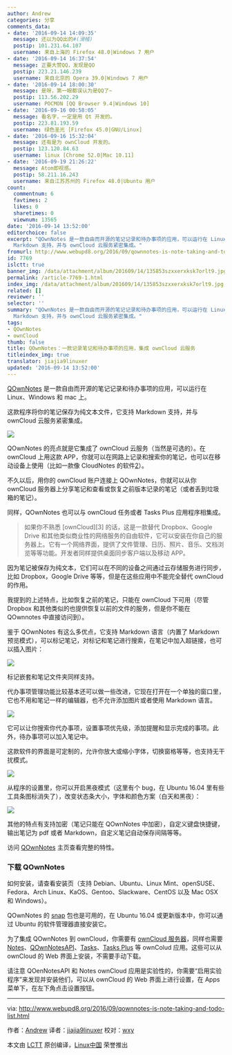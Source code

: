 ```yaml
---
author: Andrew
categories: 分享
comments_data:
- date: '2016-09-14 14:09:35'
  message: 还以为QQ出的#(滑稽)
  postip: 101.231.64.107
  username: 来自上海的 Firefox 48.0|Windows 7 用户
- date: '2016-09-14 16:37:54'
  message: 正要大赞QQ，发现是QO
  postip: 223.21.146.239
  username: 来自北京的 Opera 39.0|Windows 7 用户
- date: '2016-09-14 18:00:30'
  message: 是呀，第一眼都误认为是QQ了~
  postip: 113.56.202.29
  username: POCMON [QQ Browser 9.4|Windows 10]
- date: '2016-09-16 00:58:05'
  message: 看名字，一定是用 Qt 开发的。
  postip: 223.81.193.59
  username: 绿色圣光 [Firefox 45.0|GNU/Linux]
- date: '2016-09-16 15:32:04'
  message: 还有是为 ownCloud 开发的。
  postip: 123.120.84.63
  username: linux [Chrome 52.0|Mac 10.11]
- date: '2016-09-19 21:26:22'
  message: Atom即视感。
  postip: 58.211.16.243
  username: 来自江苏苏州的 Firefox 48.0|Ubuntu 用户
count:
  commentnum: 6
  favtimes: 2
  likes: 0
  sharetimes: 0
  viewnum: 13565
date: '2016-09-14 13:52:00'
editorchoice: false
excerpt: "QOwnNotes 是一款自由而开源的笔记记录和待办事项的应用，可以运行在 Linux、Windows 和 mac 上。\r\n这款程序将你的笔记保存为纯文本文件，它支持
  Markdown 支持，并与 ownCloud 云服务紧密集成。"
fromurl: http://www.webupd8.org/2016/09/qownnotes-is-note-taking-and-todo-list.html
id: 7769
islctt: true
banner_img: /data/attachment/album/201609/14/135853szxxerxksk7orlt9.jpg
permalink: /article-7769-1.html
index_img: /data/attachment/album/201609/14/135853szxxerxksk7orlt9.jpg.thumb.jpg
related: []
reviewer: ''
selector: ''
summary: "QOwnNotes 是一款自由而开源的笔记记录和待办事项的应用，可以运行在 Linux、Windows 和 mac 上。\r\n这款程序将你的笔记保存为纯文本文件，它支持
  Markdown 支持，并与 ownCloud 云服务紧密集成。"
tags:
- QOwnNotes
- ownCloud
thumb: false
title: QOwnNotes：一款记录笔记和待办事项的应用，集成 ownCloud 云服务
titleindex_img: true
translator: jiajia9linuxer
updated: '2016-09-14 13:52:00'
---
```


[QOwnNotes](http://www.qownnotes.org/) 是一款自由而开源的笔记记录和待办事项的应用，可以运行在 Linux、Windows 和 mac 上。


这款程序将你的笔记保存为纯文本文件，它支持 Markdown 支持，并与 ownCloud 云服务紧密集成。


![](/data/attachment/album/201609/14/135853szxxerxksk7orlt9.jpg)


QOwnNotes 的亮点就是它集成了 ownCloud 云服务（当然是可选的）。在 ownCloud 上用这款 APP，你就可以在网路上记录和搜索你的笔记，也可以在移动设备上使用（比如一款像 CloudNotes 的软件[2](http://peterandlinda.com/cloudnotes/)）。


不久以后，用你的 ownCloud 账户连接上 QOwnNotes，你就可以从你 ownCloud 服务器上分享笔记和查看或恢复之前版本记录的笔记（或者丢到垃圾箱的笔记）。


同样，QOwnNotes 也可以与 ownCloud 任务或者 Tasks Plus 应用程序相集成。



> 
> 如果你不熟悉 [ownCloud][3] 的话，这是一款替代 Dropbox、Google Drive 和其他类似商业性的网络服务的自由软件，它可以安装在你自己的服务器上。它有一个网络界面，提供了文件管理、日历、照片、音乐、文档浏览等等功能。开发者同样提供桌面同步客户端以及移动 APP。
> 
> 
> 


因为笔记被保存为纯文本，它们可以在不同的设备之间通过云存储服务进行同步，比如 Dropbox，Google Drive 等等，但是在这些应用中不能完全替代 ownCloud 的作用。


我提到的上述特点，比如恢复之前的笔记，只能在 ownCloud 下可用（尽管 Dropbox 和其他类似的也提供恢复以前的文件的服务，但是你不能在 QOwnnotes 中直接访问到）。


鉴于 QOwnNotes 有这么多优点，它支持 Markdown 语言（内置了 Markdown 预览模式），可以标记笔记，对标记和笔记进行搜索，在笔记中加入超链接，也可以插入图片：


![](/data/attachment/album/201609/14/135441wraix0attti0tb0x.png)


标记嵌套和笔记文件夹同样支持。


代办事项管理功能比较基本还可以做一些改进，它现在打开在一个单独的窗口里，它也不用和笔记一样的编辑器，也不允许添加图片或者使用 Markdown 语言。


![](/data/attachment/album/201609/14/135451vb9p5p19lmqp8q6p.png)


它可以让你搜索你代办事项，设置事项优先级，添加提醒和显示完成的事项。此外，待办事项可以加入笔记中。


这款软件的界面是可定制的，允许你放大或缩小字体，切换窗格等等，也支持无干扰模式。


![](/data/attachment/album/201609/14/135459gk6k66zxxn6bk6xh.png)


从程序的设置里，你可以开启黑夜模式（这里有个 bug，在 Ubuntu 16.04 里有些工具条图标消失了），改变状态条大小，字体和颜色方案（白天和黑夜）：


![](/data/attachment/album/201609/14/135507cxuab4ozt53u83a4.png)


其他的特点有支持加密（笔记只能在 QOwnNotes 中加密），自定义键盘快捷键，输出笔记为 pdf 或者 Markdown，自定义笔记自动保存间隔等等。


访问 [QOwnNotes](http://www.qownnotes.org/) 主页查看完整的特性。


### 下载 QOwnNotes


如何安装，请查看安装页（支持 Debian、Ubuntu、Linux Mint、openSUSE、Fedora、Arch Linux、KaOS、Gentoo、Slackware、CentOS 以及 Mac OSX 和 Windows）。


QOwnNotes 的 [snap](https://uappexplorer.com/app/qownnotes.pbek) 包也是可用的，在 Ubuntu 16.04 或更新版本中，你可以通过 Ubuntu 的软件管理器直接安装它。


为了集成 QOwnNotes 到 ownCloud，你需要有 [ownCloud 服务器](https://download.owncloud.org/download/repositories/stable/owncloud/)，同样也需要 [Notes](https://github.com/owncloud/notes)、[QOwnNotesAPI](https://github.com/pbek/qownnotesapi)、[Tasks](https://apps.owncloud.com/content/show.php/Tasks?content=164356)、[Tasks Plus](https://apps.owncloud.com/content/show.php/Tasks+Plus?content=170561) 等 ownColud 应用。这些可以从 ownCloud 的 Web 界面上安装，不需要手动下载。


请注意 QOenNotesAPI 和 Notes ownCloud 应用是实验性的，你需要“启用实验程序”来发现并安装他们，可以从 ownCloud 的 Web 界面上进行设置，在 Apps 菜单下，在左下角点击设置按钮。




---


via: <http://www.webupd8.org/2016/09/qownnotes-is-note-taking-and-todo-list.html>


作者：[Andrew](http://www.webupd8.org/p/about.html) 译者：[jiajia9linuxer](https://github.com/jiajia9linuxer) 校对：[wxy](https://github.com/wxy)


本文由 [LCTT](https://github.com/LCTT/TranslateProject) 原创编译，[Linux中国](https://linux.cn/) 荣誉推出